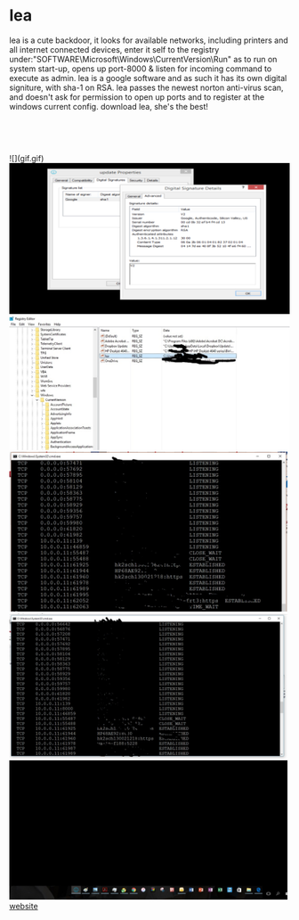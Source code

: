# lea
lea is a cute backdoor, it looks for available networks, including printers
and all internet connected devices, enter it self to the registry under:"SOFTWARE\\Microsoft\\Windows\\CurrentVersion\\Run"
as to run on system start-up, opens up port-8000 & listen for incoming command to execute as admin.
lea is a google software and as such it has its own digital signiture, with sha-1 on RSA.
lea passes the newest norton anti-virus scan, and doesn't ask for permission to open up ports
and to register at the windows current config. 
download lea, she's the best!


<p>&nbsp;</p>
<p>&nbsp;</p>
![](gif.gif)
<img src="digital.png" width="800">
<img src="registry.jpg" width="800">
<img src="inactive.jpg" width="500">
<img src="active.jpg" width="500">
<img src="norton.jpg" width="500">
<a href="https://sp7.co/hacks">website<a>
